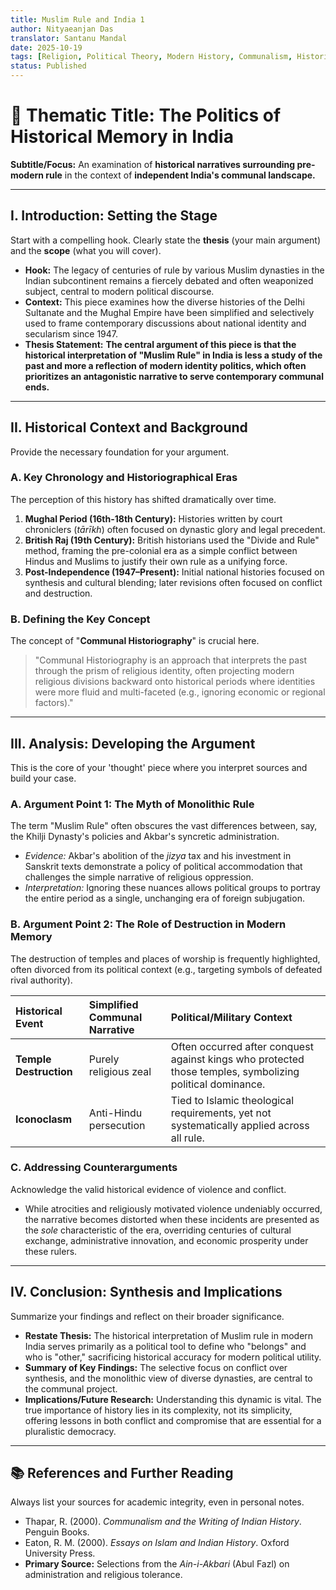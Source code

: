 ```yaml
---
title: Muslim Rule and India 1
author: Nityaeanjan Das
translator: Santanu Mandal
date: 2025-10-19
tags: [Religion, Political Theory, Modern History, Communalism, Historiography]
status: Published
---
```


# 📜 Thematic Title: The Politics of Historical Memory in India

**Subtitle/Focus:** An examination of **historical narratives surrounding pre-modern rule** in the context of **independent India's communal landscape.**

---

## I. Introduction: Setting the Stage

Start with a compelling hook. Clearly state the **thesis** (your main argument) and the **scope** (what you will cover).

* **Hook:** The legacy of centuries of rule by various Muslim dynasties in the Indian subcontinent remains a fiercely debated and often weaponized subject, central to modern political discourse.
* **Context:** This piece examines how the diverse histories of the Delhi Sultanate and the Mughal Empire have been simplified and selectively used to frame contemporary discussions about national identity and secularism since 1947.
* **Thesis Statement:** **The central argument of this piece is that the historical interpretation of "Muslim Rule" in India is less a study of the past and more a reflection of modern identity politics, which often prioritizes an antagonistic narrative to serve contemporary communal ends.**

---

## II. Historical Context and Background

Provide the necessary foundation for your argument.

### A. Key Chronology and Historiographical Eras
The perception of this history has shifted dramatically over time.

1.  **Mughal Period (16th-18th Century):** Histories written by court chroniclers (*tārīkh*) often focused on dynastic glory and legal precedent.
2.  **British Raj (19th Century):** British historians used the "Divide and Rule" method, framing the pre-colonial era as a simple conflict between Hindus and Muslims to justify their own rule as a unifying force.
3.  **Post-Independence (1947–Present):** Initial national histories focused on synthesis and cultural blending; later revisions often focused on conflict and destruction.

### B. Defining the Key Concept
The concept of "**Communal Historiography**" is crucial here.

> "Communal Historiography is an approach that interprets the past through the prism of religious identity, often projecting modern religious divisions backward onto historical periods where identities were more fluid and multi-faceted (e.g., ignoring economic or regional factors)."

---

## III. Analysis: Developing the Argument

This is the core of your 'thought' piece where you interpret sources and build your case.

### A. Argument Point 1: The Myth of Monolithic Rule
The term "Muslim Rule" often obscures the vast differences between, say, the Khilji Dynasty's policies and Akbar's syncretic administration.

* *Evidence:* Akbar's abolition of the *jizya* tax and his investment in Sanskrit texts demonstrate a policy of political accommodation that challenges the simple narrative of religious oppression.
* *Interpretation:* Ignoring these nuances allows political groups to portray the entire period as a single, unchanging era of foreign subjugation.

### B. Argument Point 2: The Role of Destruction in Modern Memory
The destruction of temples and places of worship is frequently highlighted, often divorced from its political context (e.g., targeting symbols of defeated rival authority).

| Historical Event | Simplified Communal Narrative | Political/Military Context |
| :--- | :--- | :--- |
| **Temple Destruction** | Purely religious zeal | Often occurred after conquest against kings who protected those temples, symbolizing political dominance. |
| **Iconoclasm** | Anti-Hindu persecution | Tied to Islamic theological requirements, yet not systematically applied across all rule. |

### C. Addressing Counterarguments
Acknowledge the valid historical evidence of violence and conflict.

* While atrocities and religiously motivated violence undeniably occurred, the narrative becomes distorted when these incidents are presented as the *sole* characteristic of the era, overriding centuries of cultural exchange, administrative innovation, and economic prosperity under these rulers.

---

## IV. Conclusion: Synthesis and Implications

Summarize your findings and reflect on their broader significance.

* **Restate Thesis:** The historical interpretation of Muslim rule in modern India serves primarily as a political tool to define who "belongs" and who is "other," sacrificing historical accuracy for modern political utility.
* **Summary of Key Findings:** The selective focus on conflict over synthesis, and the monolithic view of diverse dynasties, are central to the communal project.
* **Implications/Future Research:** Understanding this dynamic is vital. The true importance of history lies in its complexity, not its simplicity, offering lessons in both conflict and compromise that are essential for a pluralistic democracy.

---

## 📚 References and Further Reading

Always list your sources for academic integrity, even in personal notes.

* Thapar, R. (2000). *Communalism and the Writing of Indian History*. Penguin Books.
* Eaton, R. M. (2000). *Essays on Islam and Indian History*. Oxford University Press.
* **Primary Source:** Selections from the *Ain-i-Akbari* (Abul Fazl) on administration and religious tolerance.
